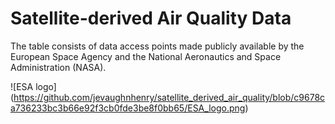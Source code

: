 # Satellite-derived Air Quality Data

The table consists of data access points made publicly available by the European Space Agency and the National Aeronautics and Space Administration (NASA).

![ESA logo] (https://github.com/jevaughnhenry/satellite_derived_air_quality/blob/c9678ca736233bc3b66e92f3cb0fde3be8f0bb65/ESA_logo.png)
